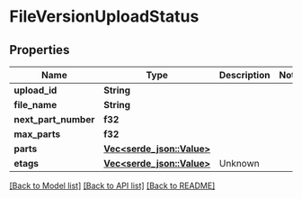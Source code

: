 # FileVersionUploadStatus

## Properties

Name | Type | Description | Notes
------------ | ------------- | ------------- | -------------
**upload_id** | **String** |  | 
**file_name** | **String** |  | 
**next_part_number** | **f32** |  | 
**max_parts** | **f32** |  | 
**parts** | [**Vec<serde_json::Value>**](serde_json::Value.md) |  | 
**etags** | [**Vec<serde_json::Value>**](serde_json::Value.md) | Unknown | 

[[Back to Model list]](../README.md#documentation-for-models) [[Back to API list]](../README.md#documentation-for-api-endpoints) [[Back to README]](../README.md)


